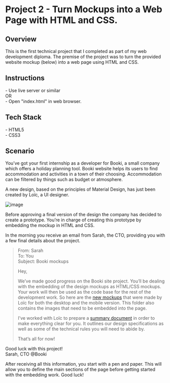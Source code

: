 # Project 2 - Turn Mockups into a Web Page with HTML and CSS.

<h2>Overview</h2>
This is the first technical project that I completed as part of my web development diploma. The premise of the project was to turn the provided website mockup (below) into a web page using HTML and CSS.
<h2>Instructions</h2>
- Use live server or similar </br>
OR</br>
- Open "index.html" in web browser.
<h2>Tech Stack</h2>
- HTML5</br>
- CSS3
<h2>Scenario</h2>

You’ve got your first internship as a developer for Booki, a small company which offers a holiday planning tool. Booki website helps its users to find accommodation and activities in a town of their choosing. Accommodation can be filtered by things such as budget or atmosphere.

A new design, based on the principles of Material Design, has just been created by Loïc, a UI designer.

![image](https://github.com/ConnorTurnbull/Project-2-Turn-Mockups-into-a-Web-Page-with-HTML-and-CSS./assets/110614970/110f375f-4f86-40b6-b71d-3c941831c417)

Before approving a final version of the design the company has decided to create a prototype. You’re in charge of creating this prototype by embedding the mockup in HTML and CSS.

In the morning you receive an email from Sarah, the CTO, providing you with a few final details about the project.

>From: Sarah </br>
To: You </br>
Subject: Booki mockups
>
>Hey,
>
>We’ve made good progress on the Booki site project. You’ll be dealing with the embedding of the design mockups as HTML/CSS mockups. Your work will then be used as the code base for the rest of the development work. So here are the [new mockups](resources/Booki_resources_EN) that were made by Loïc for both the desktop and the mobile version. This folder also contains the images that need to be embedded into the page.
>
>I’ve worked with Loïc to prepare a [summary document](resources/WD+P2+-+Technical+and+functional+specifications.pdf) in order to make everything clear for you. It outlines our design specifications as well as some of the technical rules you will need to abide by.
>
>That’s all for now!</br>

Good luck with this project!</br>
Sarah, CTO @Booki

After receiving all this information, you start with a pen and paper. This will allow you to define the main sections of the page before getting started with the embedding work.
Good luck!
